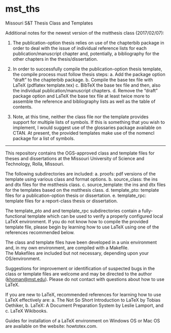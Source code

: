 # mst_ths
Missouri S&amp;T Thesis Class and Templates

Additional notes for the newest version of the mstthesis class (2017/02/07):

1. The publication-option thesis relies on use of the chapterbib package in order to deal with the issue of individual reference 
lists for each publication/manuscript chapter and, potentially, a bibliography for the other chapters in the thesis/dissertation.

2. In order to successfully compile the publication-option thesis template, the compile process must follow thesis steps:
  a. Add the package option “draft” to the chapterbib package.
  b. Compile the base tex file with LaTeX (pdflatex template.tex)
  c. BibTeX the base tex file and then, also the individual publication/manuscript chapters.
  d. Remove the “draft” package option and LaTeX the base tex file at least twice more to assemble the reference and bibliography
  lists as well as the table of contents.

3. Note, at this time, neither the class file nor the template provides support for multiple lists of symbols.  If this is 
something that you wish to implement, I would suggest use of the glossaries package available on CTAN.  At present, the provided 
templates make use of the nomencl package for a list of symbols.

----- ----- ----- -----
This repository contains the OGS-approved class and template files for theses and dissertations at the 
Missouri University of Science and Technology, Rolla, Missouri.

The following subdirectories are included:
 a. proofs:  pdf versions of the template using various class and format options.
 b. source_class: the ins and dtx files for the mstthesis class.
 c. source_template: the ins and dtx files for the templates based on the mstthesis class.
 d. template_pto: template files for a publication-option thesis or dissertation.
 e. template_rpc: template files for a report-class thesis or dissertation.

The template_pto and and template_rpc subdirectories contain a fully-functional template which can be used to verify 
a properly configured local LaTeX environment. If you do not know how to compile the provided template file, please begin by 
learning how to use LaTeX using one of the references recommended below.

The class and template files have been developed in a unix environment and, in my own environment, are compiled with a Makefile.  
The Makefiles are included but not necessary, depending upon your OS/environment.

Suggestions for improvement or identification of suspected bugs in the class or template files are welcome and may be directed 
to the author (khoman@mst.edu).  Please do not contact with questions about how to use LaTeX.

If you are new to LaTeX, recommended references for learning how to use LaTeX effectively are:
  a. The Not So Short Introduction to LaTeX by Tobias Oethiker,
  b. LaTeX: A Document Preparation System by Leslie Lamport, and 
  c. LaTeX Wikibooks.
  
Guides for installation of a LaTeX environment on Windows OS or Mac OS are available on the website: howtotex.com.
